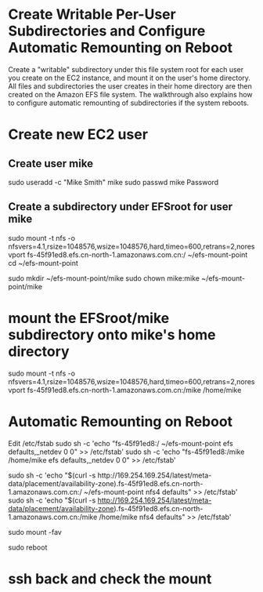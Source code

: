 # Create Writable Per-User Subdirectories and Configure Automatic Remounting on Reboot

Create a "writable" subdirectory under this file system root for each user you create on the EC2 instance, and mount it on the user's home directory. All files and subdirectories the user creates in their home directory are then created on the Amazon EFS file system.
The walkthrough also explains how to configure automatic remounting of subdirectories if the system reboots.

# Create new EC2 user
## Create user mike
sudo useradd -c "Mike Smith" mike
sudo passwd mike
Password

## Create a subdirectory under EFSroot for user mike
sudo mount -t nfs -o nfsvers=4.1,rsize=1048576,wsize=1048576,hard,timeo=600,retrans=2,noresvport fs-45f91ed8.efs.cn-north-1.amazonaws.com.cn:/   ~/efs-mount-point
cd ~/efs-mount-point

sudo mkdir ~/efs-mount-point/mike
sudo chown mike:mike ~/efs-mount-point/mike 

# mount the EFSroot/mike subdirectory onto mike's home directory
sudo mount -t nfs -o nfsvers=4.1,rsize=1048576,wsize=1048576,hard,timeo=600,retrans=2,noresvport fs-45f91ed8.efs.cn-north-1.amazonaws.com.cn:/mike  /home/mike

# Automatic Remounting on Reboot
Edit /etc/fstab
sudo sh -c 'echo "fs-45f91ed8:/   ~/efs-mount-point efs defaults,_netdev 0 0" >> /etc/fstab'
sudo sh -c 'echo "fs-45f91ed8:/mike  /home/mike efs defaults,_netdev 0 0" >> /etc/fstab'

sudo sh -c 'echo "$(curl -s http://169.254.169.254/latest/meta-data/placement/availability-zone).fs-45f91ed8.efs.cn-north-1.amazonaws.com.cn:/   ~/efs-mount-point nfs4    defaults" >> /etc/fstab'
sudo sh -c 'echo "$(curl -s http://169.254.169.254/latest/meta-data/placement/availability-zone).fs-45f91ed8.efs.cn-north-1.amazonaws.com.cn:/mike  /home/mike nfs4    defaults" >> /etc/fstab'

sudo mount -fav

sudo reboot

# ssh back and check the mount